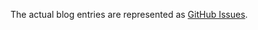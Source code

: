 The actual blog entries are represented as [GitHub Issues](https://github.com/ctapobep/blog/issues).
